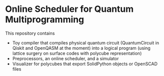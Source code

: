 # Online Scheduler for Quantum Multiprogramming
This repository contains 
- Toy compiler that compiles physical quantum circuit (QuantumCircuit in Qiskit and OpenQASM at the moment) into a logical program (using lattice surgery on surface codes with polycube representation)
- Preprocessors, an online scheduler, and a simulator 
- Visualizer for polycubes that export SolidPython objects or OpenSCAD files
